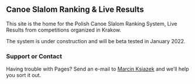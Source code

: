 ## Canoe Slalom Ranking & Live Results

This site is the home for the Polish Canoe Slalom Ranking System, Live Results from competitions organized in Krakow.

The system is under construction and will be beta tested in January 2022.

### Support or Contact

Having trouble with Pages? Send an e-mail to [Marcin Ksiazek](mailto:marcin.ksiazek@gmail.com) and we’ll help you sort it out.
